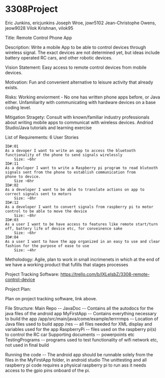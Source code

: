 # 3308Project

Eric Junkins, ericjunkins
Joseph Wroe, jowr5102
Jean-Christophe Owens, jeow9028
Vilok Krishnan, vilok95

Title: Remote Control Phone App

Description: Write a mobile App to be able to control devices through wireless signal. The exact devices are not determined yet, but ideas include battery operated RC cars, and other robotic devices.

Vision Statement: Easy access to remote control devices from mobile devices. 

Motivation: Fun and convenient alternative to leisure activity that already exists. 

Risks: 
  Working enviorment - No one has written phone apps before, or Java either.
  Unfamiliarity with communicating with hardware devices on a base coding level.

Mitigation Stragety:
  Consult with known/familiar industry professionals about writing mobile apps to communicat with wireless devices.
  Andriod Studio/Java tutorials and learning exercise

List of Requirements:
  6 User Stories
  
    ID#:01
    As a devoper I want to write an app to access the bluetooth functionality of the phone to send signals wirelessly
        Size: ~6hr
    ID#:11
    As a devloper I want to write a Raspberry pi program to read blutooth signals sent from the phone to establish communication from       phone to device. 
        Size ~6hr
    ID#:02
    As a developer I want to be able to translate actions on app to correct signals sent to motors
        Size: ~8hr
    ID#:12
    As a developer I want to convert signals from raspberry pi to motor control to be able to move the device
        Size: ~8hr
    ID#:03
    As a user I want to be have access to features like remote start/turn off, battery life of device etc, for conveinence sake 
        Size: ~6hr
    ID#:04
    As a user I want to have the app organized in an easy to use and clear fashion for the purpose of ease to use
        Size: ~4hr  
  
Metholodogy: Agile, plan to work in small incrimenets in which at the end of we have a working product that fufills that stages processes

Project Tracking Software:
    https://trello.com/b/lXLeIsbZ/3308-remote-control-device

Project Plan:

  Plan on project tracking software, link above. 

File Structure:
  Main Repo --
     JavaDoc -- Contains all the autodocs for the java files of the android app
     MyFirstApp -- Contains everything necessary to build the app
        /app/src/main/java/come/example/lerrrrmps -- Location of Java files used to build appp
        /res -- all files needed for XML display and variables used for the app
     RaspberryPi -- files used on the raspberry pi(s) to control the RC car
     Supporting documents -- powerpoints etc
     TestingPrograms -- programs used to test functionality of wifi network etc, not used in final build
     
Running the code --
  The android app should be runnable solely from the files in the MyFirstApp folder, in android studio
  The unittesting and all raspberry pi code requires a physical raspberry pi to run ass it needs access to the 
    gpio pins onboard of the pi. 
